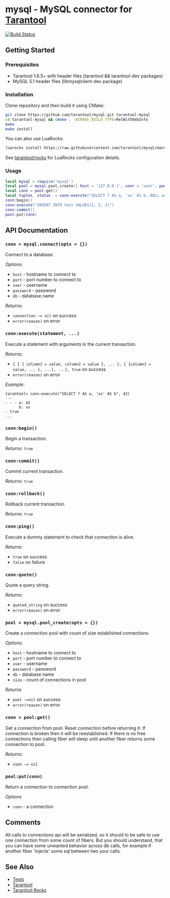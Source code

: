 # mysql - MySQL connector for [Tarantool][]

[![Build Status](https://travis-ci.org/tarantool/mysql.png?branch=master)](https://travis-ci.org/tarantool/mysql)

## Getting Started

### Prerequisites

 * Tarantool 1.6.5+ with header files (tarantool && tarantool-dev packages)
 * MySQL 5.1 header files (libmysqlclient-dev package)

### Installation

Clone repository and then build it using CMake:

``` bash
git clone https://github.com/tarantool/mysql.git tarantool-mysql
cd tarantool-mysql && cmake . -DCMAKE_BUILD_TYPE=RelWithDebInfo
make
make install
```

You can also use LuaRocks:

``` bash
luarocks install https://raw.githubusercontent.com/tarantool/mysql/master/mysql-scm-1.rockspec --local
```

See [tarantool/rocks][TarantoolRocks] for LuaRocks configuration details.

### Usage

``` lua
local mysql = require('mysql')
local pool = mysql.pool_create({ host = '127.0.0.1', user = 'user', password = 'password', db = 'db', size = 5 })
local conn = pool:get()
local tuples, status  = conn:execute("SELECT ? AS a, 'xx' AS b, NULL as c", 42))
conn:begin()
conn:execute("INSERT INTO test VALUES(1, 2, 3)")
conn:commit()
pool:put(conn)
```

## API Documentation

### `conn = mysql.connect(opts = {})`

Connect to a database.

*Options*:

 - `host` - hostname to connect to
 - `port` - port number to connect to
 - `user` - username
 - `password` - password
 - `db` - database name

*Returns*:

 - `connection ~= nil` on success
 - `error(reason)` on error

### `conn:execute(statement, ...)`

Execute a statement with arguments in the current transaction.

*Returns*:
 - `{ { { column1 = value, column2 = value }, ... }, { {column1 = value, ... }, ...}, ...}, true` on success
 - `error(reason)` on error

*Example*:
```
tarantool> conn:execute("SELECT ? AS a, 'xx' AS b", 42)
---
- - - a: 42
      b: xx
- true
...
```

### `conn:begin()`

Begin a transaction.

*Returns*: `true`

### `conn:commit()`

Commit current transaction.

*Returns*: `true`

### `conn:rollback()`

Rollback current transaction.

*Returns*: `true`

### `conn:ping()`

Execute a dummy statement to check that connection is alive.

*Returns*:

 - `true` on success
 - `false` on failure

### `conn:quote()`

Quote a query string.

*Returns*:

 - `quoted_string` on success
 - `error(reason)` on error

### `pool = mysql.pool_create(opts = {})`

Create a connection pool with count of size established connections.

*Options*:

 - `host` - hostname to connect to
 - `port` - port number to connect to
 - `user` - username
 - `password` - password
 - `db` - database name
 - `size` - count of connections in pool

*Returns*

 - `pool ~=nil` on success
 - `error(reason)` on error

### `conn = pool:get()`

Get a connection from pool. Reset connection before returning it. If connection
is broken then it will be reestablished. If there is no free connections then
calling fiber will sleep until another fiber returns some connection to pool.

*Returns*:

 - `conn ~= nil`
 
### `pool:put(conn)`

Return a connection to connection pool.

*Options*

 - `conn` - a connection

## Comments

All calls to connections api will be serialized, so it should to be safe to
use one connection from some count of fibers. But you should understand,
that you can have some unwanted behavior across db calls, for example if
another fiber 'injects' some sql between two your calls.

## See Also

 * [Tests][]
 * [Tarantool][]
 * [Tarantool Rocks][TarantoolRocks]

[Tarantool]: http://github.com/tarantool/tarantool
[Tests]: https://github.com/tarantool/mysql/tree/master/test
[TarantoolRocks]: https://github.com/tarantool/rocks
